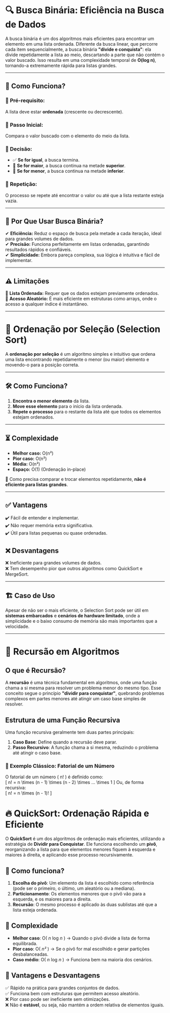 # 🔍 Busca Binária: Eficiência na Busca de Dados

A busca binária é um dos algoritmos mais eficientes para encontrar um elemento em uma lista ordenada. Diferente da busca linear, que percorre cada item sequencialmente, a busca binária **"divide e conquista"**: ela divide repetidamente a lista ao meio, descartando a parte que não contém o valor buscado. Isso resulta em uma complexidade temporal de **O(log n)**, tornando-a extremamente rápida para listas grandes.

---

## 📌 Como Funciona?

### 🔹 **Pré-requisito:**  
A lista deve estar **ordenada** (crescente ou decrescente).

### 🔹 **Passo Inicial:**  
Compara o valor buscado com o elemento do meio da lista.

### 🔹 **Decisão:**
- ✅ **Se for igual**, a busca termina.
- 🔼 **Se for maior**, a busca continua na metade **superior**.
- 🔽 **Se for menor**, a busca continua na metade **inferior**.

### 🔹 **Repetição:**  
O processo se repete até encontrar o valor ou até que a lista restante esteja vazia.

---

## 🚀 Por Que Usar Busca Binária?

✔ **Eficiência:** Reduz o espaço de busca pela metade a cada iteração, ideal para grandes volumes de dados.  
✔ **Precisão:** Funciona perfeitamente em listas ordenadas, garantindo resultados rápidos e confiáveis.  
✔ **Simplicidade:** Embora pareça complexa, sua lógica é intuitiva e fácil de implementar.  

---

## ⚠️ Limitações

🔄 **Lista Ordenada:** Requer que os dados estejam previamente ordenados.  
🎲 **Acesso Aleatório:** É mais eficiente em estruturas como arrays, onde o acesso a qualquer índice é instantâneo.

--- 

# 📌 Ordenação por Seleção (Selection Sort)

A **ordenação por seleção** é um algoritmo simples e intuitivo que ordena uma lista encontrando repetidamente o menor (ou maior) elemento e movendo-o para a posição correta.

---

## 🛠 Como Funciona?
1. **Encontra o menor elemento** da lista.
2. **Move esse elemento** para o início da lista ordenada.
3. **Repete o processo** para o restante da lista até que todos os elementos estejam ordenados.

---

## ⏳ Complexidade
- **Melhor caso:** O(n²)
- **Pior caso:** O(n²)
- **Média:** O(n²)
- **Espaço:** O(1) (Ordenação in-place)

📌 Como precisa comparar e trocar elementos repetidamente, **não é eficiente para listas grandes**.

---

## ✅ Vantagens
✔️ Fácil de entender e implementar.  
✔️ Não requer memória extra significativa.  
✔️ Útil para listas pequenas ou quase ordenadas.

## ❌ Desvantagens
❌ Ineficiente para grandes volumes de dados.  
❌ Tem desempenho pior que outros algoritmos como QuickSort e MergeSort.

---

## 🏗️ Caso de Uso
Apesar de não ser o mais eficiente, o Selection Sort pode ser útil em **sistemas embarcados** e **cenários de hardware limitado**, onde a simplicidade e o baixo consumo de memória são mais importantes que a velocidade.

---

# 🔄 Recursão em Algoritmos  

## O que é Recursão?  
A **recursão** é uma técnica fundamental em algoritmos, onde uma função chama a si mesma para resolver um problema menor do mesmo tipo. Esse conceito segue o princípio **"dividir para conquistar"**, quebrando problemas complexos em partes menores até atingir um caso base simples de resolver.

## Estrutura de uma Função Recursiva  
Uma função recursiva geralmente tem duas partes principais:  

1. **Caso Base**: Define quando a recursão deve parar.  
2. **Passo Recursivo**: A função chama a si mesma, reduzindo o problema até atingir o caso base.  

### 📌 Exemplo Clássico: Fatorial de um Número  

O fatorial de um número \( n! \) é definido como:  
\[
n! = n \times (n - 1) \times (n - 2) \times ... \times 1
\]
Ou, de forma recursiva:  
\[
n! = n \times (n - 1)!
\]

# 🔥 QuickSort: Ordenação Rápida e Eficiente  

O **QuickSort** é um dos algoritmos de ordenação mais eficientes, utilizando a estratégia de **Dividir para Conquistar**. Ele funciona escolhendo um **pivô**, reorganizando a lista para que elementos menores fiquem à esquerda e maiores à direita, e aplicando esse processo recursivamente.  

## 📌 Como funciona?  
1. **Escolha do pivô**: Um elemento da lista é escolhido como referência (pode ser o primeiro, o último, um aleatório ou a mediana).  
2. **Particionamento**: Os elementos menores que o pivô vão para a esquerda, e os maiores para a direita.  
3. **Recursão**: O mesmo processo é aplicado às duas sublistas até que a lista esteja ordenada.  

## 🚀 Complexidade  
- **Melhor caso**: O( *n* log *n* ) → Quando o pivô divide a lista de forma equilibrada.  
- **Pior caso**: O( *n²* ) → Se o pivô for mal escolhido e gerar partições desbalanceadas.  
- **Caso médio**: O( *n* log *n* ) → Funciona bem na maioria dos cenários.  

## 🎯 Vantagens e Desvantagens  
✅ Rápido na prática para grandes conjuntos de dados.  
✅ Funciona bem com estruturas que permitem acesso aleatório.  
❌ Pior caso pode ser ineficiente sem otimizações.  
❌ Não é **estável**, ou seja, não mantém a ordem relativa de elementos iguais.  

